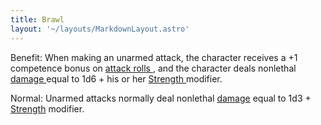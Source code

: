 ```yaml
---
title: Brawl
layout: '~/layouts/MarkdownLayout.astro'
---
```

Benefit: When making an unarmed attack, the character receives a +1 competence
bonus on [ attack rolls ](/modern.d20.srd/combat/attack.roll) , and the
character deals nonlethal [ damage ](/modern.d20.srd/combat/damage) equal to
1d6 + his or her [ Strength ](/modern.d20.srd/basics/ability.scores) modifier.

Normal: Unarmed attacks normally deal nonlethal [ damage](/modern.d20.srd/combat/damage) equal to 1d3 + [ Strength](/modern.d20.srd/basics/ability.scores) modifier.

